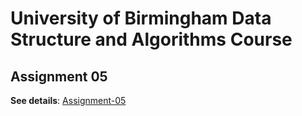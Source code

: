 # University of Birmingham Data Structure and Algorithms Course

## Assignment 05

**See details**: [Assignment-05](https://github.com/ziruiwang333/UoB-Data-Structure-and-Algorithms/blob/Assignment-5/dsa_assignment5/assignment-05.pdf)